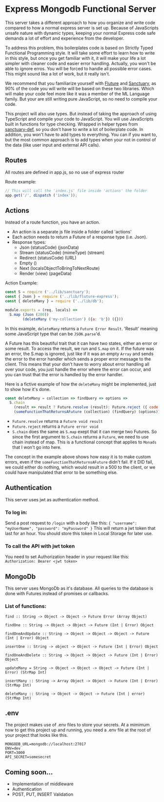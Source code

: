 # Express Mongodb Functional Server

This server takes a different approach to how you organize and write code compared to how a normal express server is set up.
Because of JavaScripts unsafe nature with dynamic types, keeping your normal Express code safe demands a lot of effort and 
experience from the developer. 

To address this problem, this boilerplates code is based on Strictly Typed Functional Programming style. It will take some effort to learn how to write in this style, but once you get familiar with it, it will make your life a lot simpler with cleaner code and easier error handling. Actually, you won't be able to ignore erros. You will be forced to handle all possible error cases. This might sound like a lot of work, but it really isn't.

We recommend that you familiarize yourself with [Fluture](https://github.com/fluture-js/Fluture) and [Sanctuary](https://sanctuary.js.org), as 90% of the code you will write will be based on these two libraries. Which will make your code feel more like it was a member of the ML Language family. But your are still writing pure JavaScript, so no need to compile your code.

This project will also use types. But instead of taking the approach of using TypeScript and compile your code to JavaScript. You will use JavaScripts built in functions for type checking. Wrapped in helper types from [sanctuary-def](https://github.com/sanctuary-js/sanctuary-def), so you don't have to write a lot of boilerplate code. In addition, you won't have to add types to everything. You can if you want to, but the most common approach is to add types when your not in control of the data (like user input and external API calls).


## Routes
All routes are defined in app.js, so no use of express router

Route example:
```JavaScript
// This will call the 'index.js' file inside 'actions' the folder
app.get('/', dispatch ('index')); 
```


## Actions
Instead of a route function, you have an action.
  - An action is a separate js file inside a folder called 'actions'
  - Each action needs to return a Future of a response type (i.e. Json).
  - Response types:
    - Json (statusCode) (jsonData)
    - Stream (statusCode) (mimeType) (stream)
    - Redirect (statusCode) (URL)
    - Empty ()
    - Next (localsObjectToBringToNextRoute)
    - Render (view) (pageData)

Action Example:
```JavaScript
const S = require ('../lib/sanctuary');
const { Json } = require ('../lib/fluture-express');
const { deleteMany } = require ('../lib/db');

module.exports = (req, locals) => 
  S.map (Json (200))
        (deleteMany ('my-collection') ({a: 'b'}) ({}))
```
In this example, `deleteMany` returns a `Future Error Result`. 'Result' meaning some JavaScript type that can be `JSON.parse`'d. 

A Future has this beautiful trait that it can have two states, either an error or some result. To access the result, we run and `S.map` on it. If the future was an error, the S.map is ignored, just like if it was an empty `Array` and sends the error to the error handler which sends a proper error message to the client. This means that your don't have to worry about error handling all over your code, you just handle the error where the error can occur, and you can trust that the error is handled by the error handler.

Here is a fictive example of how the `deleteMany` might be implemented, just to show how it's done.
```JavaScript
const deleteMany = collection => findQuery => options =>
  S.chain
    (result => result ? Future.resolve (result): Future.reject ({ code: 400, message: 'Some error message' }))
    (someFunctionThatReturnsAFuture (collection) (findQuery) (options))
```
- `Future.resolve` returns a `Future void result`
- `Future.reject` returns a `Future error void`
- `S.chain` does the same as `S.map` exept that it can merge two Futures. So since the first argument to `S.chain` returns a `Future`, we need to use chain instead of map. This is a functional concept that applies to `Monads` that I won't go into here.

The concept in the example above shows how easy it is to make custom errors, even if the `someFunctionThatReturnsAFuture` didn't fail. If it DID fail, we could either do nothing, which would result in a 500 to the client, or we could have manipulated that error to be something else.

## Authentication
This server uses jwt as authentication method. 


### To log in:
Send a post request to `/login` with a body like this: 
`{ "username": "myUserName", "password": "myPassword" }`
This will return a jwt token that last for an hour. You should store this token in Local Storage for later use.


### To call the API with jwt token
You need to set Authorization header in your request like this:
`Authorization: Bearer <jwt token>`


## MongoDb
This server uses MongoDb as it's database. All queries to the database is done with Futures instead of promises or callbacks.

### List of functions:
```
find :: String -> Object -> Object -> Future Error (Array Object)

findOne :: String -> Object -> Object -> Future (Int | Error) Object

findOneAndUpdate :: String -> Object -> Object -> Object -> Future (Int | Error) Object

insertOne :: String -> object -> Object -> Future (Int | Error) Object

findOneAndDelete :: String -> Object -> Object -> Future (Int | Error) Object

updateMany = String -> Object -> Object -> Object -> Future (Int | Error) (StrMap Int)

insertMany :: String -> Array Object -> Object -> Future (Int | Error) (StrMap Int)

deleteMany :: String -> Object -> Object -> Future (Int | error) (StrMap Int)
```

## .env
The project makes use of .env files to store your secrets. At a mimimum now to get this project up and running, you need a .env file at the root of your project that looks like this.
```
MONGODB_URL=mongodb://localhost:27017
ENV=dev
PORT=3000
API_SECRET=somesecret
```

## Coming soon...
- Implementation of middleware
- Authentication
- POST, PUT, INSERT Validation
